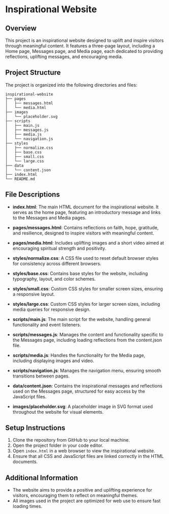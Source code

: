 # Inspirational Website

## Overview
This project is an inspirational website designed to uplift and inspire visitors through meaningful content. It features a three-page layout, including a Home page, Messages page, and Media page, each dedicated to providing reflections, uplifting messages, and encouraging media.

## Project Structure
The project is organized into the following directories and files:

```
inspirational-website
├── pages
│   ├── messages.html
│   └── media.html
├── images
│   └── placeholder.svg
├── scripts
│   ├── main.js
│   ├── messages.js
│   ├── media.js
│   └── navigation.js
├── styles
│   ├── normalize.css
│   ├── base.css
│   ├── small.css
│   └── large.css
├── data
│   └── content.json
├── index.html
└── README.md
```

## File Descriptions

- **index.html**: The main HTML document for the inspirational website. It serves as the home page, featuring an introductory message and links to the Messages and Media pages.

- **pages/messages.html**: Contains reflections on faith, hope, gratitude, and resilience, designed to inspire visitors with meaningful content.

- **pages/media.html**: Includes uplifting images and a short video aimed at encouraging spiritual strength and positivity.

- **styles/normalize.css**: A CSS file used to reset default browser styles for consistency across different browsers.

- **styles/base.css**: Contains base styles for the website, including typography, layout, and color schemes.

- **styles/small.css**: Custom CSS styles for smaller screen sizes, ensuring a responsive layout.

- **styles/large.css**: Custom CSS styles for larger screen sizes, including media queries for responsive design.

- **scripts/main.js**: The main script for the website, handling general functionality and event listeners.

- **scripts/messages.js**: Manages the content and functionality specific to the Messages page, including loading reflections from the content.json file.

- **scripts/media.js**: Handles the functionality for the Media page, including displaying images and video.

- **scripts/navigation.js**: Manages the navigation menu, ensuring smooth transitions between pages.

- **data/content.json**: Contains the inspirational messages and reflections used on the Messages page, structured for easy access by the JavaScript files.

- **images/placeholder.svg**: A placeholder image in SVG format used throughout the website for visual elements.

## Setup Instructions
1. Clone the repository from GitHub to your local machine.
2. Open the project folder in your code editor.
3. Open `index.html` in a web browser to view the inspirational website.
4. Ensure that all CSS and JavaScript files are linked correctly in the HTML documents.

## Additional Information
- The website aims to provide a positive and uplifting experience for visitors, encouraging them to reflect on meaningful themes.
- All images used in the project are optimized for web use to ensure fast loading times.